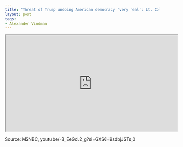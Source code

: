 ```yaml
---
title: "Threat of Trump undoing American democracy 'very real': Lt. Col. Alexander Vindman"
layout: post
tags:
- Alexander Vindman
---
```


<iframe width="560" height="315" src="https://www.youtube.com/embed/-B_EeGcL2_g?si=9m7sgiCd6KyAbMdI" title="Trump's threat to American democracy" allow="accelerometer; autoplay; clipboard-write; encrypted-media; gyroscope; picture-in-picture; web-share" referrerpolicy="strict-origin-when-cross-origin" allowfullscreen></iframe>

Source: MSNBC, youtu.be/-B_EeGcL2_g?si=GXS6H9sdbjJSTs_0
